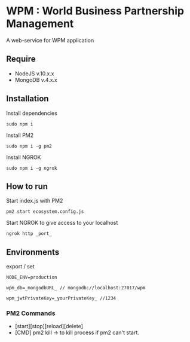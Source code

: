 # WPM : World Business Partnership Management
A web-service for WPM application

## Require
  * NodeJS  v.10.x.x
  * MongoDB v.4.x.x

## Installation
  Install dependencies
  ```
  sudo npm i
  ```
  Install PM2
  ```
  sudo npm i -g pm2
  ```
  Install NGROK
  ```
  sudo npm i -g ngrok
  ```
## How to run
  Start index.js with PM2
  ```
  pm2 start ecosystem.config.js
  ```
  Start NGROK to give access to your localhost
  ```
  ngrok http _port_
  ```
  
## Environments
  export / set
  ```
  NODE_ENV=production
  ```
  ```
  wpm_db=_mongodbURL_ // mongodb://localhost:27017/wpm
  ```
  ```
  wpm_jwtPrivateKey=_yourPrivateKey_ //1234
  ```

### PM2 Commands
  * [start][stop][reload][delete]
  * [CMD] pm2 kill -> to kill process if pm2 can't start.
